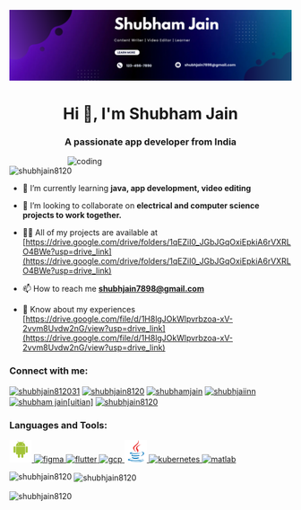 ![logo](https://github.com/shubhjain8120/shubhjain8120/blob/main/LinkedIn%20banner%2001.png)
<h1 align="center">Hi 👋, I'm Shubham Jain</h1>
<h3 align="center">A passionate app developer from India</h3>
<img align="right" alt="coding" width="400" src"[https://github.com/shubhjain8120/shubhjain8120/blob/main/download.jpg](https://drive.google.com/file/d/1MxQeQvkzwmKv6GLuVtL14JqPxgKSD6IE/view?usp=sharing)">

<p align="left"> <img src="https://komarev.com/ghpvc/?username=shubhjain8120&label=Profile%20views&color=0e75b6&style=flat" alt="shubhjain8120" /> </p>

- 🌱 I’m currently learning **java, app development, video editing**

- 👯 I’m looking to collaborate on **electrical and computer science projects to work together.**

- 👨‍💻 All of my projects are available at [https://drive.google.com/drive/folders/1qEZiI0_JGbJGqOxiEpkiA6rVXRLO4BWe?usp=drive_link](https://drive.google.com/drive/folders/1qEZiI0_JGbJGqOxiEpkiA6rVXRLO4BWe?usp=drive_link)

- 📫 How to reach me **shubhjain7898@gmail.com**

- 📄 Know about my experiences [https://drive.google.com/file/d/1H8lgJOkWlpvrbzoa-xV-2vvm8Uvdw2nG/view?usp=drive_link](https://drive.google.com/file/d/1H8lgJOkWlpvrbzoa-xV-2vvm8Uvdw2nG/view?usp=drive_link)

<h3 align="left">Connect with me:</h3>
<p align="left">
<a href="https://twitter.com/shubhjain812031" target="blank"><img align="center" src="https://raw.githubusercontent.com/rahuldkjain/github-profile-readme-generator/master/src/images/icons/Social/twitter.svg" alt="shubhjain812031" height="30" width="40" /></a>
<a href="https://linkedin.com/in/shubhjain8120" target="blank"><img align="center" src="https://raw.githubusercontent.com/rahuldkjain/github-profile-readme-generator/master/src/images/icons/Social/linked-in-alt.svg" alt="shubhjain8120" height="30" width="40" /></a>
<a href="https://fb.com/shubhamjain" target="blank"><img align="center" src="https://raw.githubusercontent.com/rahuldkjain/github-profile-readme-generator/master/src/images/icons/Social/facebook.svg" alt="shubhamjain" height="30" width="40" /></a>
<a href="https://instagram.com/shubhjaiinn" target="blank"><img align="center" src="https://raw.githubusercontent.com/rahuldkjain/github-profile-readme-generator/master/src/images/icons/Social/instagram.svg" alt="shubhjaiinn" height="30" width="40" /></a>
<a href="https://www.youtube.com/c/shubham jain[uitian]" target="blank"><img align="center" src="https://raw.githubusercontent.com/rahuldkjain/github-profile-readme-generator/master/src/images/icons/Social/youtube.svg" alt="shubham jain[uitian]" height="30" width="40" /></a>
<a href="https://discord.gg/shubhjain8120" target="blank"><img align="center" src="https://raw.githubusercontent.com/rahuldkjain/github-profile-readme-generator/master/src/images/icons/Social/discord.svg" alt="shubhjain8120" height="30" width="40" /></a>
</p>

<h3 align="left">Languages and Tools:</h3>
<p align="left"> <a href="https://developer.android.com" target="_blank" rel="noreferrer"> <img src="https://raw.githubusercontent.com/devicons/devicon/master/icons/android/android-original-wordmark.svg" alt="android" width="40" height="40"/> </a> <a href="https://www.figma.com/" target="_blank" rel="noreferrer"> <img src="https://www.vectorlogo.zone/logos/figma/figma-icon.svg" alt="figma" width="40" height="40"/> </a> <a href="https://flutter.dev" target="_blank" rel="noreferrer"> <img src="https://www.vectorlogo.zone/logos/flutterio/flutterio-icon.svg" alt="flutter" width="40" height="40"/> </a> <a href="https://cloud.google.com" target="_blank" rel="noreferrer"> <img src="https://www.vectorlogo.zone/logos/google_cloud/google_cloud-icon.svg" alt="gcp" width="40" height="40"/> </a> <a href="https://www.java.com" target="_blank" rel="noreferrer"> <img src="https://raw.githubusercontent.com/devicons/devicon/master/icons/java/java-original.svg" alt="java" width="40" height="40"/> </a> <a href="https://kubernetes.io" target="_blank" rel="noreferrer"> <img src="https://www.vectorlogo.zone/logos/kubernetes/kubernetes-icon.svg" alt="kubernetes" width="40" height="40"/> </a> <a href="https://www.mathworks.com/" target="_blank" rel="noreferrer"> <img src="https://upload.wikimedia.org/wikipedia/commons/2/21/Matlab_Logo.png" alt="matlab" width="40" height="40"/> </a> </p>

<p><img align="left" src="https://github-readme-stats.vercel.app/api/top-langs?username=shubhjain8120&show_icons=true&locale=en&layout=compact" alt="shubhjain8120" /></p>

<p>&nbsp;<img align="center" src="https://github-readme-stats.vercel.app/api?username=shubhjain8120&show_icons=true&locale=en" alt="shubhjain8120" /></p>

<p><img align="center" src="https://github-readme-streak-stats.herokuapp.com/?user=shubhjain8120&" alt="shubhjain8120" /></p>
